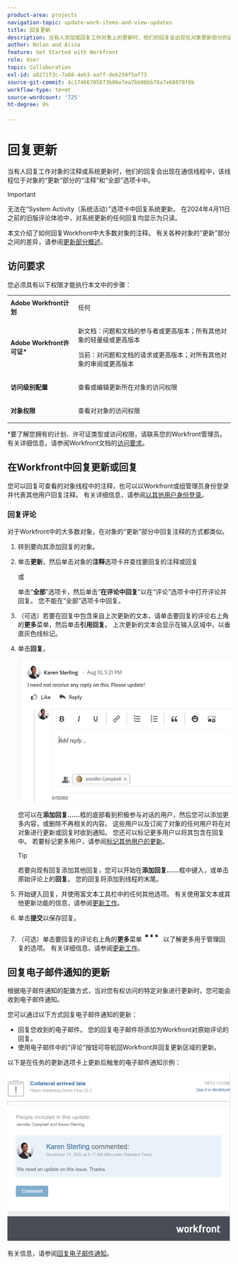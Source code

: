 ```yaml
---
product-area: projects
navigation-topic: update-work-items-and-view-updates
title: 回复更新
description: 当有人添加或回复工作对象上的更新时，他们的回复会出现在对象更新部分的通信线程中。 您可以向更新添加回复，或者如果您对对象具有“查看”权限，则可以向更新添加“赞”回复。
author: Nolan and Alina
feature: Get Started with Workfront
role: User
topic: Collaboration
exl-id: a8271f3c-7a08-4eb3-aaff-deb250f5af73
source-git-commit: 4c17466705873b06e7ea7bb08bb78a7e68078f8b
workflow-type: tm+mt
source-wordcount: '725'
ht-degree: 0%

---
```


# 回复更新

<!-- Audited: April 2024-->

<!--
>[!IMPORTANT]
>
>We are currently redesigning the commenting experience in Adobe Workfront.
>
>Depending on what objects you access the commenting experience for, you might see the following functionality for the Updates section:
>* The new experience
>* The legacy experience
>* The new and the legacy experience
>
>For more information about the new commenting experience and its availability, see [New commenting experience](../../product-announcements/betas/new-commenting-experience-beta/unified-commenting-experience.md). 
>
><Span class="preview"> The legacy commenting experience has been removed from projects, tasks, issues, and documents in the Preview environment. </span>
>
>The new commenting experience is available only for the Updates section of Workfront objects, and it is not available when you access updates from the following areas:
>
> * Home
> * Summary panel in lists
> * Summary panel in timesheets 
> * Summary panel in the Workload Balancer
>
><span class="preview">The new commenting experience is available in the Summary panel in lists, timesheets, and the Workload Balancer in the Preview environment and in the Production environment for customers who have opted for the fast release process. </span> 
-->

当有人回复工作对象的注释或系统更新时，他们的回复会出现在通信线程中，该线程位于对象的“更新”部分的“注释”和“全部”选项卡中。

>[!IMPORTANT]
>
>无法在“System Activity（系统活动）”选项卡中回复系统更新。 在2024年4月11日之前的旧版评论体验中，对系统更新的任何回复均显示为只读。

本文介绍了如何回复Workfront中大多数对象的注释。 有关各种对象的“更新”部分之间的差异，请参阅[更新部分概述](/help/quicksilver/workfront-basics/updating-work-items-and-viewing-updates/updates-tab-overview.md)。

## 访问要求

您必须具有以下权限才能执行本文中的步骤：

<table style="table-layout:auto"> 
 <col> 
 <col> 
 <tbody> 
  <tr> 
   <td role="rowheader"><strong>Adobe Workfront计划</strong></td> 
   <td> <p>任何</p> </td> 
  </tr> 
  <tr> 
   <td role="rowheader"><strong>Adobe Workfront许可证*</strong></td> 
   <td> <p>新文档：问题和文档的参与者或更高版本；所有其他对象的轻量级或更高版本</p> 
   <p>当前：对问题和文档的请求或更高版本；对所有其他对象的审阅或更高版本</p> </td> 
  </tr> 
  <tr> 
   <td role="rowheader"><strong>访问级别配置</strong></td> 
   <td> <p>查看或编辑更新所在对象的访问权限</p> </td> 
  </tr> 
  <tr> 
   <td role="rowheader"><strong>对象权限</strong></td> 
   <td> <p>查看对对象的访问权限</p> </td> 
  </tr> 
 </tbody> 
</table>

*要了解您拥有的计划、许可证类型或访问权限，请联系您的Workfront管理员。 有关详细信息，请参阅Workfront文档的[访问要求](/help/quicksilver/administration-and-setup/add-users/access-levels-and-object-permissions/access-level-requirements-in-documentation.md)。

## 在Workfront中回复更新或回复

您可以回复可查看的对象线程中的注释，也可以以Workfront或组管理员身份登录并代表其他用户回复注释。 有关详细信息，请参阅[以其他用户身份登录](../../administration-and-setup/add-users/create-and-manage-users/log-in-as-another-user.md)。

### 回复评论

对于Workfront中的大多数对象，在对象的“更新”部分中回复注释的方式都类似。

1. 转到要向其添加回复的对象。
1. 单击&#x200B;**更新**，然后单击对象的&#x200B;**注释**&#x200B;选项卡并查找要回复的注释或回复

   或

   单击“**全部**”选项卡，然后单击“**在评论中回复**”以在“评论”选项卡中打开评论并回复。 您不能在“全部”选项卡中回复。

1. （可选）若要在回复中包含来自上次更新的文本，请单击要回复的评论右上角的&#x200B;**更多**&#x200B;菜单，然后单击&#x200B;**引用回复**。 上次更新的文本会显示在输入区域中，以垂直灰色线标记。
1. 单击&#x200B;**回复**。

   ![](assets/reply-to-update-empty-box.png)

   您可以在&#x200B;**添加回复……**&#x200B;框的底部看到积极参与对话的用户，然后您可以添加更多内容，或删除不再相关的内容。 这些用户以及订阅了对象的任何用户将在对对象进行更新或回复时收到通知。 您还可以标记更多用户以将其包含在回复中。  若要标记更多用户，请参阅[标记其他用户的更新](../../workfront-basics/updating-work-items-and-viewing-updates/tag-others-on-updates.md)。

   >[!TIP]
   >
   >   若要向现有回复添加其他回复，您可以开始在&#x200B;**添加回复……**&#x200B;框中键入，或单击原始评论上的&#x200B;**回复**。 您的回复将添加到线程的末尾。

1. 开始键入回复，并使用富文本工具栏中的任何其他选项。 有关使用富文本或其他更新功能的信息，请参阅[更新工作](../updating-work-items-and-viewing-updates/update-work.md)。

1. 单击&#x200B;**提交**&#x200B;以保存回复。

1. （可选）单击要回复的评论右上角的&#x200B;**更多**&#x200B;菜单![](assets/more-menu.png)以了解更多用于管理回复的选项。 有关详细信息，请参阅[更新工作](../updating-work-items-and-viewing-updates/update-work.md)。

<!--
### Reply to an update or reply in the legacy Updates section

1. Go to the object to which you want to add a reply.
1. On the **Updates** tab for the object, find the update or reply to which you want to reply.

1. (Optional) To view an image in the existing update do one of the following:

   * Click the **Preview** icon ![](assets/previewimageicon-31x31.png) on the image thumbnail to open the full-size image in a new browser tab.
   * Click the **Download** icon ![](assets/downloadimageicon.png) on the image thumbnail to download the image.

1. Click **Reply** on the update, then type a reply in the box that appears.

   You can see the users who are actively engaged in the conversation or tagged in each reply at the top of that update thread. These users, along with any users subscribed to the object, receive a notification whenever an update or reply is made on the object. You can also tag more users to include them in your reply.  To tag more users, see [Tag others on updates](../../workfront-basics/updating-work-items-and-viewing-updates/tag-others-on-updates.md).

   ![](assets/tagging-transparency-350x192.png)
   
1. (Optional) To include text from a previous update in your reply, click the **More** menu next to the update or reply you want to quote, then click **Quote Reply**. Text from the previous update appears in the input area, marked with a vertical gray line.
1. (Optional) Use formatting, emojis, include links, or images as explained in the section "Use Rich Text in a Workfront update" in the article [Update work](../../workfront-basics/updating-work-items-and-viewing-updates/update-work.md).
1. Click **Reply** to save the reply.

-->

## 回复电子邮件通知的更新

根据电子邮件通知的配置方式，当对您有权访问的特定对象进行更新时，您可能会收到电子邮件通知。

您可以通过以下方式回复电子邮件通知的更新：

* 回复您收到的电子邮件。 您的回复电子邮件将添加为Workfront对原始评论的回复。
* 使用电子邮件中的“评论”按钮可导航回Workfront并回复更新区域的更新。

以下是在任务的更新选项卡上更新后触发的电子邮件通知示例：

![email.png](assets/email-350x202.png)

有关信息，请参阅[回复电子邮件通知](../updating-work-items-and-viewing-updates/reply-to-email-notifications.md)。






